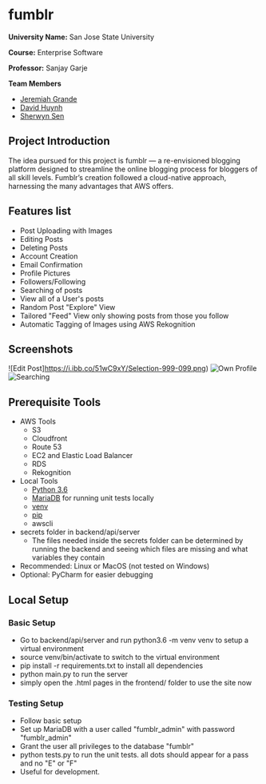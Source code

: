 # fumblr

<b>University Name:</b> San Jose State University

<b>Course:</b> Enterprise Software

<b>Professor:</b> Sanjay Garje

<b>Team Members</b>
- [Jeremiah Grande](https://www.linkedin.com/in/jeregrande/)
- [David Huynh](https://www.linkedin.com/in/david-huynh-101784194/)
- [Sherwyn Sen](https://www.linkedin.com/in/sherwyn-sen-2b0a78151/)

## Project Introduction
The idea pursued for this project is fumblr — a re-envisioned blogging platform designed to streamline the online blogging process for bloggers of all skill levels. Fumblr’s creation followed a cloud-native approach, harnessing the many advantages that AWS offers.

## Features list
- Post Uploading with Images
- Editing Posts
- Deleting Posts
- Account Creation
- Email Confirmation
- Profile Pictures
- Followers/Following
- Searching of posts
- View all of a User's posts
- Random Post "Explore" View
- Tailored "Feed" View only showing posts from those you follow
- Automatic Tagging of Images using AWS Rekognition

## Screenshots
![Edit Post]https://i.ibb.co/51wC9xY/Selection-999-099.png)
![Own Profile](https://i.ibb.co/RQ3CB3B/Selection-999-100.png)
![Searching](https://ibb.co/s32Z8YX)

## Prerequisite Tools
- AWS Tools
  - S3
  - Cloudfront
  - Route 53
  - EC2 and Elastic Load Balancer
  - RDS
  - Rekognition
- Local Tools
  - [Python 3.6](https://www.python.org/downloads/release/python-369/)
  - [MariaDB](https://mariadb.org/) for running unit tests locally
  - [venv](https://docs.python.org/3/library/venv.html)
  - [pip](https://pypi.org/project/pip/) 
  - awscli
- secrets folder in backend/api/server
  - The files needed inside the secrets folder can be determined by running the backend and seeing which files are missing and what variables they contain
- Recommended: Linux or MacOS (not tested on Windows)
- Optional: PyCharm for easier debugging

## Local Setup
### Basic Setup
- Go to backend/api/server and run python3.6 -m venv venv to setup a virtual environment
- source venv/bin/activate to switch to the virtual environment
- pip install -r requirements.txt to install all dependencies
- python main.py to run the server
- simply open the .html pages in the frontend/ folder to use the site now

### Testing Setup
- Follow basic setup
- Set up MariaDB with a user called "fumblr_admin" with password "fumblr_admin"
- Grant the user all privileges to the database "fumblr"
- python tests.py to run the unit tests. all dots should appear for a pass and no "E" or "F"
- Useful for development.

